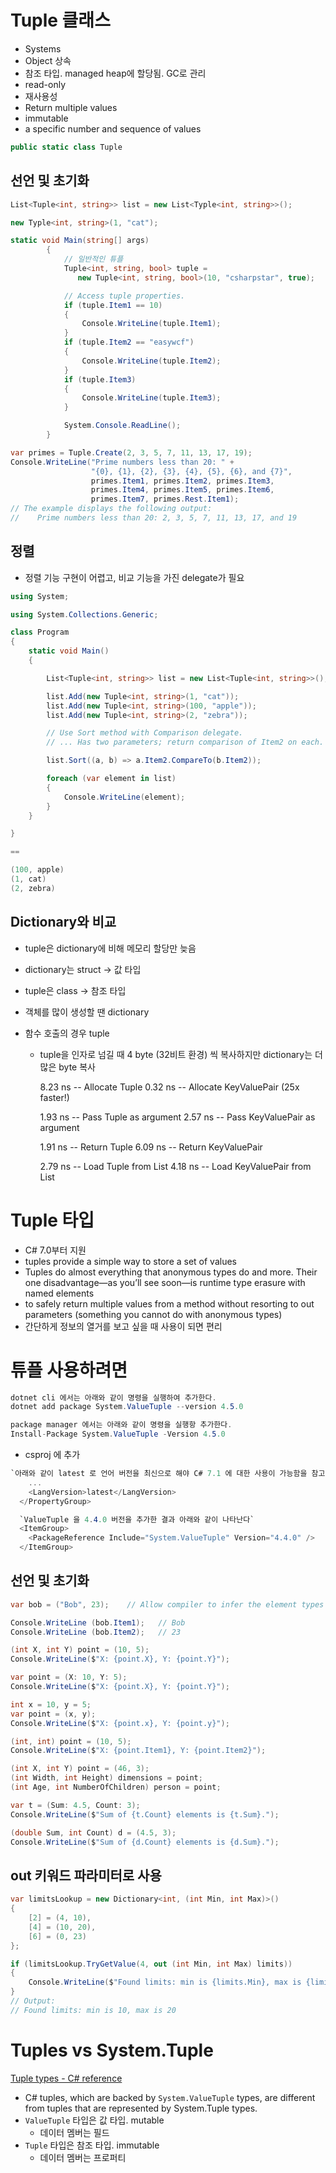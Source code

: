 # Tuple 클래스

- Systems
- Object 상속
- 참조 타입. managed heap에 할당됨. GC로 관리
- read-only
- 재사용성
- Return multiple values
- immutable
- a specific number and sequence of values

```csharp
public static class Tuple
```

## 선언 및 초기화

```csharp
List<Tuple<int, string>> list = new List<Typle<int, string>>();

new Typle<int, string>(1, "cat");
```

```csharp
static void Main(string[] args)
        {
            // 일반적인 튜플
            Tuple<int, string, bool> tuple =
               new Tuple<int, string, bool>(10, "csharpstar", true);

            // Access tuple properties.
            if (tuple.Item1 == 10)
            {
                Console.WriteLine(tuple.Item1);
            }
            if (tuple.Item2 == "easywcf")
            {
                Console.WriteLine(tuple.Item2);
            }
            if (tuple.Item3)
            {
                Console.WriteLine(tuple.Item3);
            }

            System.Console.ReadLine();
        }
```

```csharp
var primes = Tuple.Create(2, 3, 5, 7, 11, 13, 17, 19);
Console.WriteLine("Prime numbers less than 20: " +
                  "{0}, {1}, {2}, {3}, {4}, {5}, {6}, and {7}",
                  primes.Item1, primes.Item2, primes.Item3,
                  primes.Item4, primes.Item5, primes.Item6,
                  primes.Item7, primes.Rest.Item1);
// The example displays the following output:
//    Prime numbers less than 20: 2, 3, 5, 7, 11, 13, 17, and 19
```

## 정렬

- 정렬 기능 구현이 어렵고, 비교 기능을 가진 delegate가 필요

```csharp
using System;

using System.Collections.Generic;

class Program
{
    static void Main()
    {

	    List<Tuple<int, string>> list = new List<Tuple<int, string>>();

	    list.Add(new Tuple<int, string>(1, "cat"));
	    list.Add(new Tuple<int, string>(100, "apple"));
	    list.Add(new Tuple<int, string>(2, "zebra"));

	    // Use Sort method with Comparison delegate.
	    // ... Has two parameters; return comparison of Item2 on each.

	    list.Sort((a, b) => a.Item2.CompareTo(b.Item2));

	    foreach (var element in list)
	    {
	        Console.WriteLine(element);
	    }
    }

}

==

(100, apple)
(1, cat)
(2, zebra)
```

## Dictionary와 비교

- tuple은 dictionary에 비해 메모리 할당만 늦음
- dictionary는 struct → 값 타입
- tuple은 class → 참조 타입
- 객체를 많이 생성할 땐 dictionary
- 함수 호출의 경우 tuple

  - tuple을 인자로 넘길 때 4 byte (32비트 환경) 씩 복사하지만 dictionary는 더 많은 byte 복사

    8.23 ns -- Allocate Tuple
    0.32 ns -- Allocate KeyValuePair (25x faster!)

    1.93 ns -- Pass Tuple as argument
    2.57 ns -- Pass KeyValuePair as argument

    1.91 ns -- Return Tuple
    6.09 ns -- Return KeyValuePair

    2.79 ns -- Load Tuple from List
    4.18 ns -- Load KeyValuePair from List

# Tuple 타입

- C# 7.0부터 지원
- tuples provide a simple way to store a set of values
- Tuples do almost everything that anonymous types do and more. Their one disadvantage—as you’ll see soon—is runtime type erasure with named elements
- to safely return multiple values from a method without resorting to out parameters (something you cannot do with anonymous types)
- 간단하게 정보의 열거를 보고 싶을 때 사용이 되면 편리

# 튜플 사용하려면

```csharp
dotnet cli 에서는 아래와 같이 명령을 실행하여 추가한다.
dotnet add package System.ValueTuple --version 4.5.0

package manager 에서는 아래와 같이 명령을 실행항 추가한다.
Install-Package System.ValueTuple -Version 4.5.0
```

- csproj 에 추가

```csharp
`아래와 같이 latest 로 언어 버전을 최신으로 해야 C# 7.1 에 대한 사용이 가능함을 참고하자`
    ...
    <LangVersion>latest</LangVersion>
  </PropertyGroup>

  `ValueTuple 을 4.4.0 버전을 추가한 결과 아래와 같이 나타난다`
  <ItemGroup>
    <PackageReference Include="System.ValueTuple" Version="4.4.0" />
  </ItemGroup>
```

## 선언 및 초기화

```csharp
var bob = ("Bob", 23);    // Allow compiler to infer the element types

Console.WriteLine (bob.Item1);   // Bob
Console.WriteLine (bob.Item2);   // 23
```

```csharp
(int X, int Y) point = (10, 5);
Console.WriteLine($"X: {point.X}, Y: {point.Y}");
```

```csharp
var point = (X: 10, Y: 5);
Console.WriteLine($"X: {point.X}, Y: {point.Y}");
```

```csharp
int x = 10, y = 5;
var point = (x, y);
Console.WriteLine($"X: {point.x}, Y: {point.y}");
```

```csharp
(int, int) point = (10, 5);
Console.WriteLine($"X: {point.Item1}, Y: {point.Item2}");
```

```csharp
(int X, int Y) point = (46, 3);
(int Width, int Height) dimensions = point;
(int Age, int NumberOfChildren) person = point;
```

```csharp
var t = (Sum: 4.5, Count: 3);
Console.WriteLine($"Sum of {t.Count} elements is {t.Sum}.");

(double Sum, int Count) d = (4.5, 3);
Console.WriteLine($"Sum of {d.Count} elements is {d.Sum}.");
```

## out 키워드 파라미터로 사용

```csharp
var limitsLookup = new Dictionary<int, (int Min, int Max)>()
{
    [2] = (4, 10),
    [4] = (10, 20),
    [6] = (0, 23)
};

if (limitsLookup.TryGetValue(4, out (int Min, int Max) limits))
{
    Console.WriteLine($"Found limits: min is {limits.Min}, max is {limits.Max}");
}
// Output:
// Found limits: min is 10, max is 20
```

# Tuples vs System.Tuple

[Tuple types - C# reference](https://docs.microsoft.com/en-us/dotnet/csharp/language-reference/builtin-types/value-tuples)

- C# tuples, which are backed by `System.ValueTuple` types, are different from tuples that are represented by System.Tuple types.
- `ValueTuple` 타입은 값 타입. mutable
  - 데이터 멤버는 필드
- `Tuple` 타입은 참조 타입. immutable
  - 데이터 멤버는 프로퍼티
